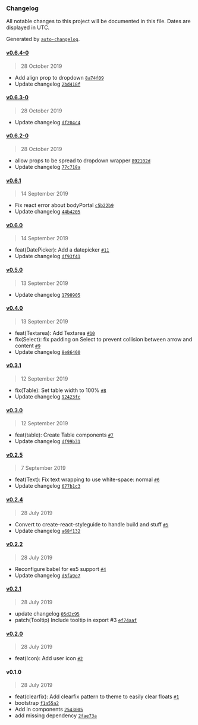 ### Changelog

All notable changes to this project will be documented in this file. Dates are displayed in UTC.

Generated by [`auto-changelog`](https://github.com/CookPete/auto-changelog).

#### [v0.6.4-0](https://github.com/WattyRev/react-watty-ui/compare/v0.6.3-0...v0.6.4-0)

> 28 October 2019

- Add align prop to dropdown [`8a74f09`](https://github.com/WattyRev/react-watty-ui/commit/8a74f09ff87661bf3fa583f9843f619dbe00f05c)
- Update changelog [`2bd418f`](https://github.com/WattyRev/react-watty-ui/commit/2bd418f2035efefc5b6db8bb40727309415298e6)

#### [v0.6.3-0](https://github.com/WattyRev/react-watty-ui/compare/v0.6.2-0...v0.6.3-0)

> 28 October 2019

- Update changelog [`df204c4`](https://github.com/WattyRev/react-watty-ui/commit/df204c4dbdcb84a20f82212784f1efb6d1643f88)

#### [v0.6.2-0](https://github.com/WattyRev/react-watty-ui/compare/v0.6.1...v0.6.2-0)

> 28 October 2019

- allow props to be spread to dropdown wrapper [`892102d`](https://github.com/WattyRev/react-watty-ui/commit/892102d89a04f2327337ca07b8417d2b84d07a3a)
- Update changelog [`77c718a`](https://github.com/WattyRev/react-watty-ui/commit/77c718ac195acd94eac3e25326ee43a9d6a5c1e8)

#### [v0.6.1](https://github.com/WattyRev/react-watty-ui/compare/v0.6.0...v0.6.1)

> 14 September 2019

- Fix react error about bodyPortal [`c5b22b9`](https://github.com/WattyRev/react-watty-ui/commit/c5b22b901cfd4aa125c49b73dfc4cfc9975584ee)
- Update changelog [`44b4205`](https://github.com/WattyRev/react-watty-ui/commit/44b4205a905aace164a8ac3a5bb20b34ebd4df1e)

#### [v0.6.0](https://github.com/WattyRev/react-watty-ui/compare/v0.5.0...v0.6.0)

> 14 September 2019

- feat(DatePicker): Add a datepicker [`#11`](https://github.com/WattyRev/react-watty-ui/pull/11)
- Update changelog [`df93f41`](https://github.com/WattyRev/react-watty-ui/commit/df93f4181dd0d0be1c7c1e41d1e80b4ebdde4ac8)

#### [v0.5.0](https://github.com/WattyRev/react-watty-ui/compare/v0.4.0...v0.5.0)

> 13 September 2019

- Update changelog [`1798905`](https://github.com/WattyRev/react-watty-ui/commit/1798905bb5d3c9d90863e29746221c9b0d2bb067)

#### [v0.4.0](https://github.com/WattyRev/react-watty-ui/compare/v0.3.1...v0.4.0)

> 13 September 2019

- feat(Textarea): Add Textarea [`#10`](https://github.com/WattyRev/react-watty-ui/pull/10)
- fix(Select): fix padding on Select to prevent collision between arrow and content [`#9`](https://github.com/WattyRev/react-watty-ui/pull/9)
- Update changelog [`8e86400`](https://github.com/WattyRev/react-watty-ui/commit/8e86400d9e95cea65140e728fa684676a33838b8)

#### [v0.3.1](https://github.com/WattyRev/react-watty-ui/compare/v0.3.0...v0.3.1)

> 12 September 2019

- fix(Table): Set table width to 100% [`#8`](https://github.com/WattyRev/react-watty-ui/pull/8)
- Update changelog [`92423fc`](https://github.com/WattyRev/react-watty-ui/commit/92423fc5ad4c4d6c77aac3951d2127357be3f70d)

#### [v0.3.0](https://github.com/WattyRev/react-watty-ui/compare/v0.2.5...v0.3.0)

> 12 September 2019

- feat(table): Create Table components [`#7`](https://github.com/WattyRev/react-watty-ui/pull/7)
- Update changelog [`df99b31`](https://github.com/WattyRev/react-watty-ui/commit/df99b315771ab8568aa2db777a26c0d0c7c00ca6)

#### [v0.2.5](https://github.com/WattyRev/react-watty-ui/compare/v0.2.4...v0.2.5)

> 7 September 2019

- feat(Text): Fix text wrapping to use white-space: normal [`#6`](https://github.com/WattyRev/react-watty-ui/pull/6)
- Update changelog [`677b1c3`](https://github.com/WattyRev/react-watty-ui/commit/677b1c30f16d313439ea87d66cad8c708d390374)

#### [v0.2.4](https://github.com/WattyRev/react-watty-ui/compare/v0.2.2...v0.2.4)

> 28 July 2019

- Convert to create-react-styleguide to handle build and stuff [`#5`](https://github.com/WattyRev/react-watty-ui/pull/5)
- Update changelog [`a68f132`](https://github.com/WattyRev/react-watty-ui/commit/a68f1326ed215b5cb7bdc411551e76e07268e911)

#### [v0.2.2](https://github.com/WattyRev/react-watty-ui/compare/v0.2.1...v0.2.2)

> 28 July 2019

- Reconfigure babel for es5 support [`#4`](https://github.com/WattyRev/react-watty-ui/pull/4)
- Update changelog [`d5fa9e7`](https://github.com/WattyRev/react-watty-ui/commit/d5fa9e7f2c70d4d1e4ab3a09851ea9f2a34c1842)

#### [v0.2.1](https://github.com/WattyRev/react-watty-ui/compare/v0.2.0...v0.2.1)

> 28 July 2019

- update changelog [`05d2c95`](https://github.com/WattyRev/react-watty-ui/commit/05d2c95c71354dc8d6c2fe9bb99188d6d28596b0)
- patch(Tooltip) Include tooltip in export #3 [`ef74aaf`](https://github.com/WattyRev/react-watty-ui/commit/ef74aaf652352fb0abb8be194c4068bb6bc538cd)

#### [v0.2.0](https://github.com/WattyRev/react-watty-ui/compare/v0.1.0...v0.2.0)

> 28 July 2019

- feat(Icon): Add user icon [`#2`](https://github.com/WattyRev/react-watty-ui/pull/2)

#### v0.1.0

> 28 July 2019

- feat(clearfix): Add clearfix pattern to theme to easily clear floats [`#1`](https://github.com/WattyRev/react-watty-ui/pull/1)
- bootstrap [`f1a55a2`](https://github.com/WattyRev/react-watty-ui/commit/f1a55a2aeb332886431fd9bf75d6c1c2521b6c6a)
- Add in components [`2543005`](https://github.com/WattyRev/react-watty-ui/commit/25430056372363aa4e137c39a1d98b30ece6395f)
- add missing dependency [`2fae73a`](https://github.com/WattyRev/react-watty-ui/commit/2fae73a84a1494048b13b9cd4b61f219846e6161)
